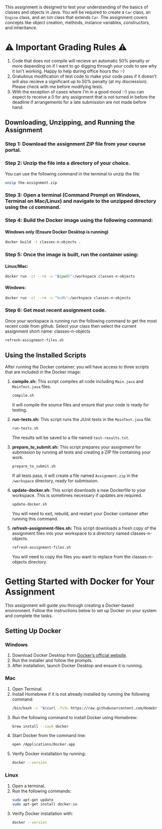 This assignment is designed to test your understanding of the basics of classes and objects in Java. You will be required to create a `Car` class, an `Engine` class, and an `SUV` class that extends `Car`. The assignment covers concepts like object creation, methods, instance variables, constructors, and inheritance.

# ⚠️ Important Grading Rules ⚠️
1. Code that does not compile will recieve an automatic 50% penalty or more depending on if I want to go digging through your code to see why it isn't working. Happy to help during office hours tho :-)
2. Gratuitous modification of test code to make your code pass if it doesn't will also recieve a significant up to 50% penalty (at my discression). Please check with me before modifying tests.
3. With the exception of cases where I'm in a good mood :-) you can expect to receive a 0 for any assignment that is not turned in before the deadline if arrangements for a late submission are not made before hand.

## Downloading, Unzipping, and Running the Assignment
### Step 1: Download the assignment ZIP file from your course portal.
### Step 2: Unzip the file into a directory of your choice.
You can use the following command in the terminal to unzip the file:
```sh
unzip the-assignment.zip
```

### Step 3: Open a terminal (Command Prompt on Windows, Terminal on Mac/Linux) and navigate to the unzipped directory using the `cd` command.

### Step 4: Build the Docker image using the following command:
#### Windows only (Ensure Docker Desktop is running)
```sh
docker build -t classes-n-objects .
```

### Step 5: Once the image is built, run the container using:
#### Linux/Mac:
```sh
docker run -it --rm -v "$(pwd)":/workspace classes-n-objects
```
#### Windows:
```sh
docker run -it --rm -v "%cd%":/workspace classes-n-objects
```
### Step 6: Get most recent assignment code.
Once your workspace is running run the following command to get the most recent code from github.
Select your class then select the current assignment short name: classes-n-objects
```sh
refresh-assignment-files.sh
```

## Using the Installed Scripts
After running the Docker container, you will have access to three scripts that are included in the Docker image:

1. **compile.sh:** This script compiles all code including `Main.java` and `MainTest.java` files.
    ```sh
    compile.sh
    ```
    It will compile the source files and ensure that your code is ready for testing.

2. **run-tests.sh:** This script runs the JUnit tests in the `MainTest.java` file.
    ```sh
    run-tests.sh
    ```
    The results will be saved to a file named `test-results.txt`.

3. **prepare_to_submit.sh:** This script prepares your assignment for submission by running all tests and creating a ZIP file containing your work.
    ```sh
    prepare_to_submit.sh
    ```
    If all tests pass, it will create a file named `Assignment.zip` in the `/workspace` directory, ready for submission.

4. **update-docker.sh:** This script downloads a new Dockerfile to your workspace. This is sometimes necessary if updates are required.
    ```sh
    update-docker.sh
    ```
    You will need to exit, rebuild, and restart your Docker container after running this command.

5. **refresh-assignment-files.sh:** This script downloads a fresh copy of the assignment files into your workspace to a directory named classes-n-objects.
    ```sh
    refresh-assignment-files.sh
    ```
    You will need to copy the files you want to replace from the classes-n-objects directory.


# Getting Started with Docker for Your Assignment
This assignment will guide you through creating a Docker-based environment. Follow the instructions below to set up Docker on your system and complete the tasks.

## Setting Up Docker
### Windows
1. Download Docker Desktop from [Docker’s official website](https://www.docker.com/products/docker-desktop/).
2. Run the installer and follow the prompts.
3. After installation, launch Docker Desktop and ensure it is running.

### Mac
1. Open Terminal.
2. Install Homebrew if it is not already installed by running the following command:
    ```sh
    /bin/bash -c "$(curl -fsSL https://raw.githubusercontent.com/Homebrew/install/HEAD/install.sh)"
    ```
3. Run the following command to install Docker using Homebrew:
    ```sh
    brew install --cask docker
    ```
4. Start Docker from the command line:
    ```sh
    open /Applications/Docker.app
    ```
5. Verify Docker installation by running:
    ```sh
    docker --version
    ```

### Linux
1. Open a terminal.
2. Run the following commands:
    ```sh
    sudo apt-get update
    sudo apt-get install docker.io
    ```
3. Verify Docker installation with:
    ```sh
    docker --version
    ```
